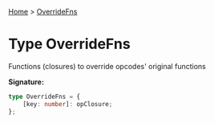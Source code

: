[Home](../index.md) &gt; [OverrideFns](./overridefns.md)

# Type OverrideFns

Functions (closures) to override opcodes' original functions

<b>Signature:</b>

```typescript
type OverrideFns = {
    [key: number]: opClosure;
};
```
